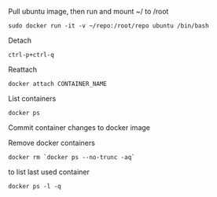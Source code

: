 Pull ubuntu image, then run and mount ~/ to /root

`sudo docker run -it -v ~/repo:/root/repo ubuntu /bin/bash`

Detach

`ctrl-p+ctrl-q`

Reattach

`docker attach CONTAINER_NAME`

List containers

`docker ps`

Commit container changes to docker image


Remove docker containers

``docker rm `docker ps --no-trunc -aq` ``

to list last used container

``docker ps -l -q``
